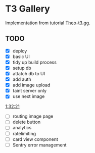 # T3 Gallery 

Implementation from tutorial [Theo-t3.gg](https://www.youtube.com/watch?v=d5x0JCZbAJs).

## TODO

- [x] deploy
- [x] basic UI
- [x] tidy up build process 
- [x] setup db
- [x] attatch db to UI
- [x] add auth
- [x] add image upload
- [x] taint server only
- [x] use next image 

[1:32:21](https://youtu.be/d5x0JCZbAJs?si=AWs57caH-tdXNJ0V&t=5541) 

- [ ] routing image page
- [ ] delete button
- [ ] analytics
- [ ] ratelimiting
- [ ] card view component
- [ ] Sentry error management